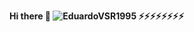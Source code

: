 <b>Hi there 👋<b>
 <img src="https://github-readme-stats.vercel.app/api?username=EduardoVSR1995&show_icons=true&theme=gotham" alt="EduardoVSR1995" />
⚡⚡⚡⚡⚡⚡⚡⚡ 
